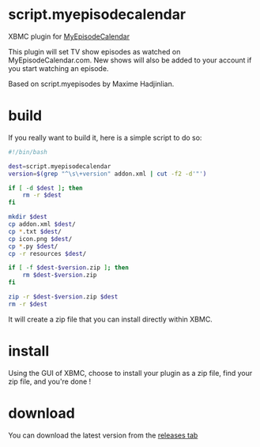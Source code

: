 script.myepisodecalendar
=================

XBMC plugin for [MyEpisodeCalendar](http://myepisodecalendar.com)

This plugin will set TV show episodes as watched on MyEpisodeCalendar.com.
New shows will also be added to your account if you start watching an episode.

Based on script.myepisodes by Maxime Hadjinlian.

build
=====
If you really want to build it, here is a simple script to do so:
```sh
#!/bin/bash

dest=script.myepisodecalendar
version=$(grep "^\s\+version" addon.xml | cut -f2 -d'"')

if [ -d $dest ]; then
    rm -r $dest
fi

mkdir $dest
cp addon.xml $dest/
cp *.txt $dest/
cp icon.png $dest/
cp *.py $dest/
cp -r resources $dest/

if [ -f $dest-$version.zip ]; then
    rm $dest-$version.zip
fi

zip -r $dest-$version.zip $dest
rm -r $dest
````
It will create a zip file that you can install directly within XBMC.

install
=======

Using the GUI of XBMC, choose to install your plugin as a zip file, find your
zip file, and you're done !

download
========
You can download the latest version from the [releases tab](https://github.com/Connum/script.myepisodecalendar/releases)
